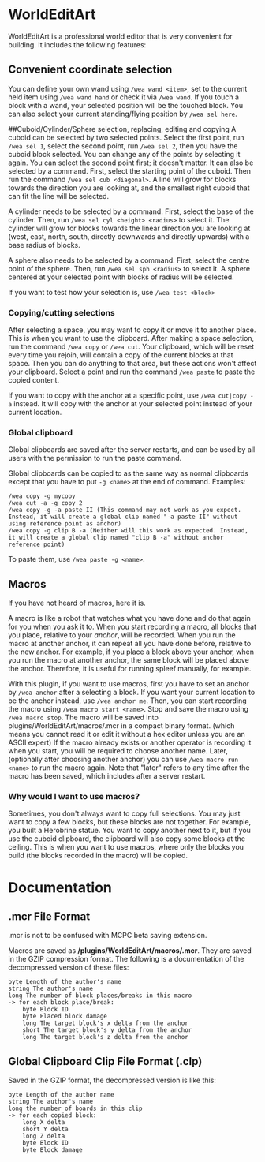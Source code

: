 WorldEditArt
===
WorldEditArt is a professional world editor that is very convenient for building. It includes the following features:

## Convenient coordinate selection
You can define your own wand using `/wea wand <item>`, set to the current held item using `/wea wand hand` or check it via `/wea wand`. If you touch a block with a wand, your selected position will be the touched block. You can also select your current standing/flying position by `/wea sel here`.

##Cuboid/Cylinder/Sphere selection, replacing, editing and copying
A cuboid can be selected by two selected points. Select the first point, run `/wea sel 1`, select the second point, run `/wea sel 2`, then you have the cuboid block selected. You can change any of the points by selecting it again. You can select the second point first; it doesn't matter. It can also be selected by a command. First, select the starting point of the cuboid. Then run the command `/wea sel cub <diagonal>`. A line will grow for <diagonal> blocks towards the direction you are looking at, and the smallest right cuboid that can fit the line will be selected.

A cylinder needs to be selected by a command. First, select the base of the cylinder. Then, run `/wea sel cyl <height> <radius>` to select it. The cylinder will grow for <height> blocks towards the linear direction you are looking at (west, east, north, south, directly downwards and directly upwards) with a base radius of <radius> blocks.

A sphere also needs to be selected by a command. First, select the centre point of the sphere. Then, run `/wea sel sph <radius>` to select it. A sphere centered at your selected point with <radius> blocks of radius will be selected.

If you want to test how your selection is, use `/wea test <block>`

### Copying/cutting selections
After selecting a space, you may want to copy it or move it to another place. This is when you want to use the clipboard. After making a space selection, run the command `/wea copy` or `/wea cut`. Your clipboard, which will be reset every time you rejoin, will contain a copy of the current blocks at that space. Then you can do anything to that area, but these actions won't affect your clipboard. Select a point and run the command `/wea paste` to paste the copied content.

If you want to copy with the anchor at a specific point, use `/wea cut|copy -a` instead. It will copy with the anchor at your selected point instead of your current location.

### Global clipboard
Global clipboards are saved after the server restarts, and can be used by all users with the permission to run the paste command.

Global clipboards can be copied to as the same way as normal clipboards except that you have to put `-g <name>` at the end of command. Examples:

```
/wea copy -g mycopy
/wea cut -a -g copy 2
/wea copy -g -a paste II (This command may not work as you expect. Instead, it will create a global clip named "-a paste II" without using reference point as anchor)
/wea copy -g clip B -a (Neither will this work as expected. Instead, it will create a global clip named "clip B -a" without anchor reference point)
```

To paste them, use `/wea paste -g <name>`.

## Macros
If you have not heard of macros, here it is.

A macro is like a robot that watches what you have done and do that again for you when you ask it to. When you start recording a macro, all blocks that you place, relative to your _anchor_, will be recorded. When you run the macro at another anchor, it can repeat all you have done before, relative to the new anchor. For example, if you place a block above your anchor, when you run the macro at another anchor, the same block will be placed above the anchor. Therefore, it is useful for running spleef manually, for example.

With this plugin, if you want to use macros, first you have to set an anchor by `/wea anchor` after a selecting a block. If you want your current location to be the anchor instead, use `/wea anchor me`. Then, you can start recording the macro using `/wea macro start <name>`. Stop and save the macro using `/wea macro stop`. The macro will be saved into plugins/WorldEditArt/macros/<name>.mcr in a compact binary format. (which means you cannot read it or edit it without a hex editor unless you are an ASCII expert) If the macro already exists or another operator is recording it when you start, you will be required to choose another name. Later, (optionally after choosing another anchor) you can use `/wea macro run <name>` to run the macro again. Note that "later" refers to any time after the macro has been saved, which includes after a server restart.

### Why would I want to use macros?
Sometimes, you don't always want to copy full selections. You may just want to copy a few blocks, but these blocks are not together. For example, you built a Herobrine statue. You want to copy another next to it, but if you use the cuboid clipboard, the clipboard will also copy some blocks at the ceiling. This is when you want to use macros, where only the blocks you build (the blocks recorded in the macro) will be copied.

Documentation
===
## .mcr File Format
.mcr is not to be confused with MCPC beta saving extension.

Macros are saved as **/plugins/WorldEditArt/macros/<macro name>.mcr**. They are saved in the GZIP compression format. The following is a documentation of the decompressed version of these files:
```
byte Length of the author's name
string The author's name
long The number of block places/breaks in this macro
-> for each block place/break:
    byte Block ID
    byte Placed block damage
    long The target block's x delta from the anchor
    short The target block's y delta from the anchor
    long The target block's z delta from the anchor
```

## Global Clipboard Clip File Format (.clp)
Saved in the GZIP format, the decompressed version is like this:

```
byte Length of the author name
string The author's name
long the number of boards in this clip
-> for each copied block:
    long X delta
    short Y delta
    long Z delta
    byte Block ID
    byte Block damage
```
